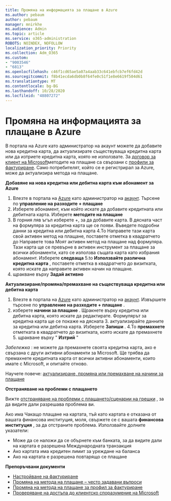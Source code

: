 ```yaml
---
title: Промяна на информацията за плащане в Azure
ms.author: pebaum
author: pebaum
manager: mnirkhe
ms.audience: Admin
ms.topic: article
ms.service: o365-administration
ROBOTS: NOINDEX, NOFOLLOW
localization_priority: Priority
ms.collection: Adm_O365
ms.custom:
- "9003546"
- "6813"
ms.openlocfilehash: c46f1cd65ae5a07a4aab33c641ebfcb7ef6fd42d
ms.sourcegitcommit: f8b41ecda6db0b8f64fe0c51f1e8e6619f504d61
ms.translationtype: MT
ms.contentlocale: bg-BG
ms.lasthandoff: 10/28/2020
ms.locfileid: "48807272"
---
```

# <a name="change-payment-information-in-azure"></a>Промяна на информацията за плащане в Azure

В портала на Azure като администратор на акаунт можете да добавите нова кредитна карта, да актуализирате съществуваща кредитна карта или да изтриете кредитна карта, която не използвате. За [договор за клиент на Microsoft](https://docs.microsoft.com/azure/billing/billing-how-to-change-credit-card?WT.mc_id=Portal-Microsoft_Azure_Support#check-access-to-a-microsoft-customer-agreement)методите на плащане са свързани с [профили за фактуриране](https://docs.microsoft.com/azure/billing/billing-how-to-change-credit-card?WT.mc_id=Portal-Microsoft_Azure_Support#change-payment-method-for-a-billing-profile). Само потребителят, който се е регистрирал за Azure, може да актуализира метода на плащане.

**Добавяне на нова кредитна или дебитна карта към абонамент за Azure**

1. Влезте в портала на [Azure](https://portal.azure.com/) като администратор на [акаунт](https://docs.microsoft.com/azure/billing/billing-subscription-transfer?WT.mc_id=Portal-Microsoft_Azure_Support#whoisaa). Търсене по **управление на разходите + плащане**
2. Изберете абонамент, към който искате да добавите кредитната или дебитната карта. Изберете **методите на плащане**
3. В горния ляв ъгъл изберете +, за да добавите карта. В дясната част на формуляра за кредитна карта ще се появи. Въведете подробни данни за кредитна или дебитна карта 4.To Направете тази карта свой активен метод на плащане, поставете отметка в квадратчето до Направете това Моят активен метод на плащане над формуляра. Тази карта ще се превърне в активен инструмент за плащане за всички абонаменти, като се използва същата карта като избрания абонамент. Изберете **следваща** 5.to **Използвайте различна кредитна карта** , поставете отметка в квадратчето до визитката, която искате да направите активен начин на плащане.
6. щракване върху **Задай активно**

**Актуализиране/промяна/премахване на съществуваща кредитна или дебитна карта**

1. Влезте в портала на [Azure](https://portal.azure.com/) като администратор на [акаунт](https://docs.microsoft.com/azure/billing/billing-subscription-transfer?WT.mc_id=Portal-Microsoft_Azure_Support#whoisaa). Извършете търсене по **управление на разходите + плащане** .
2. изберете **начини за плащане** . Щракнете върху кредитна или дебитна карта, която искате да редактирате. Формулярът за кредитна карта ще се покаже на дясната 3. актуализирайте данните за кредитна или дебитна карта. Изберете **Запиши** .
4.To **премахнете** отметката в квадратчето до визитката, която искате да премахнете 5. щракване върху " **Изтрий** "

_Забележка_ : не можете да премахнете своята кредитна карта, ако е свързана с други активни абонаменти за Microsoft. Ще трябва да премахнете кредитната карта от всички активни абонаменти, които имате с Microsoft, и опитайте отново.

Научете повече: [актуализиране, промяна или премахване на начини за плащане](https://docs.microsoft.com/azure/billing/billing-how-to-change-credit-card?WT.mc_id=Portal-Microsoft_Azure_Support)

**Отстраняване на проблеми с плащането**

Вижте [отстраняване на проблеми с плащането/сценарии на грешки](https://support.microsoft.com/help/4505172/troubleshooting-payment-issues) , за да видите дали разрешава проблема ви.

Ако има Чакащо плащане на картата, тъй като картата е отказана от вашата финансова институция, моля, свържете се с вашата **финансова институция** , за да отстраните проблема. Използвайте долните указатели:

- Може да се наложи да се обърнете към банката, за да видите дали на картата е разрешена Международната транзакция
- Ако картата има кредитен лимит за уреждане на баланса
- Ако на картата е разрешена повтарящо се плащане

**Препоръчвани документи**

- [Настройване на фактуриране](https://azure.microsoft.com/pricing/invoicing/)
- [Промяна на метода на плащане – често задавани въпроси](https://docs.microsoft.com/azure/billing/billing-how-to-change-credit-card?WT.mc_id=Portal-Microsoft_Azure_Support#frequently-asked-questions)
- [Промяна на метода на плащане за профил за фактуриране](https://docs.microsoft.com/azure/billing/billing-how-to-change-credit-card?WT.mc_id=Portal-Microsoft_Azure_Support#change-payment-method-for-a-billing-profile)
- [Проверяване на достъпа до клиентско споразумение на Microsoft](https://docs.microsoft.com/azure/billing/billing-how-to-change-credit-card?WT.mc_id=Portal-Microsoft_Azure_Support#check-access-to-a-microsoft-customer-agreement)